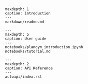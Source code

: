 ```{include} ../../README.md
```

```{toctree}
---
maxdepth: 1
caption: Introduction
---
markdown/readme.md
```

```{toctree}
---
maxdepth: 5
caption: User guide
---
notebooks/plangym_introduction.ipynb
notebooks/tutorial.md
```

```{toctree}
---
maxdepth: 2
caption: API Reference
---
autoapi/index.rst
```